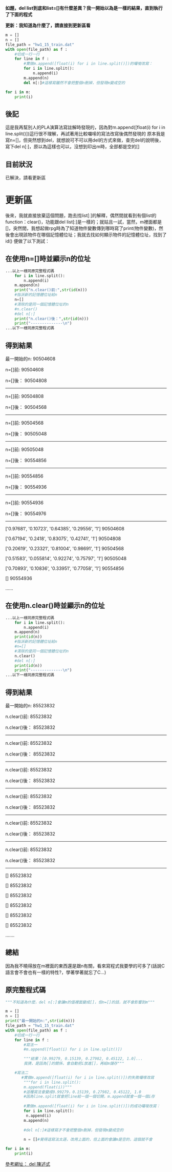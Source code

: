**如題，del list到底和list=[]有什麼差異？我一開始以為是一樣的結果，直到執行了下面的程式**

**更新：我知道為什麼了，請直接到更新區看**

```python
m = []
n = []
file_path = "hw1_15_train.dat"
with open(file_path) as f :
	#切成一行一行
	for line in f :
		#實做m.append([float(i) for i in line.split()])的囉唆改寫：
		for i in line.split():
			n.append(i)
		m.append(n)
		del n[:]#這樣寫雖然不會把整個n刪掉，但發現m變成空的

for i in m:
	print(i)
```
後記
--------------
這是我再幫別人的PLA演算法寫註解時發現的，因為對m.append([float(i) for i in line.split()])這行很不理解，再試著用比較囉嗦的寫法改寫後偶然發現的
原本我是寫n=[]，但突然想到del，就想說可不可以用del的方式來做，查完del的說明後，寫下del n[:]，原以為這樣也可以，沒想到印出m時，全部都是空的[]

目前狀況
-------------
已解決，請看更新區

更新區
======================
後來，我就直接放棄這個問題，跑去找list[:]的解釋，偶然間就看到有個list的function：clear()，功能跟del list[:]是一樣的；就姑且一試，當然，m裡面都是[]，突然間，我想起做rpg時為了知道物件變數傳到哪時寫了print(物件變數)，然後會出現該物件在哪個記憶體位址；我就去找如何顯示物件的記憶體位址，找到了id()
便做了以下測試：

在使用n=[]時並顯示n的位址
-----------------------------
```python
...以上一樣同原完整程式碼
	for i in line.split():
		n.append(i)
	m.append(n)
	print("n.clear()前:",str(id(n)))
	#指派新的記憶體位址給n
	n=[]
	#清除的是同一個記憶體位址的n
	#n.clear()
	#del n[:]
	print("n.clear()後：",str(id(n)))
	print("--------------\n")
...以下一樣同原完整程式碼
```
得到結果
-----------------

最一開始的n: 90504608

n=[]前: 90504608

n=[]後： 90504808

____________________

n=[]前: 90504808

n=[]後： 90504568

____________________

n=[]前: 90504568

n=[]後： 90505048

____________________

n=[]前: 90505048

n=[]後： 90554856

____________________

n=[]前: 90554856

n=[]後： 90554936

____________________

n=[]前: 90554936

n=[]後： 90554976

____________________

['0.97681', '0.10723', '0.64385', '0.29556', '1'] 90504608

['0.67194', '0.2418', '0.83075', '0.42741', '1'] 90504808

['0.20619', '0.23321', '0.81004', '0.98691', '1'] 90504568

['0.51583', '0.055814', '0.92274', '0.75797', '1'] 90505048

['0.70893', '0.10836', '0.33951', '0.77058', '1'] 90554856

[] 90554936

......

在使用n.clear()時並顯示n的位址
-----------------------------
```python
...以上一樣同原完整程式碼
	for i in line.split():
		n.append(i)
	m.append(n)
	print(id(n))
	#指派新的記憶體位址給n
	#n=[]
	#清除的是同一個記憶體位址的n
	n.clear()
	#del n[:]
	print(id(n))
	print("--------------\n")
...以下一樣同原完整程式碼
```
得到結果
-----------------

最一開始的n: 85523832

n.clear()前: 85523832

n.clear()後： 85523832

____________________

n.clear()前: 85523832

n.clear()後： 85523832

____________________

n.clear()前: 85523832

n.clear()後： 85523832

____________________


n.clear()前: 85523832

n.clear()後： 85523832

____________________

n.clear()前: 85523832

n.clear()後： 85523832

____________________

n.clear()前: 85523832

n.clear()後： 85523832

____________________

[] 85523832

[] 85523832

[] 85523832

[] 85523832

[] 85523832

[] 85523832

.......

總結
--------------
因為我不曉得放在m裡面的東西還是跟n有關，看來寫程式我要學的可多了(話說C語言會不會也有一樣的特性?，學著學著就忘了C...)



原完整程式碼
-------------
```python
"""不知道為什麼，del n[:]會讓m的值裡面變成[]，但n=[]的話，就不會影響到m"""

m = []
n = []
print("最一開始的n:",str(id(n)))
file_path = "hw1_15_train.dat"
with open(file_path) as f :
	#切成一行一行
	for line in f :
		#寫法一
		#m.append([float(i) for i in line.split()])

		"""結果：[0.99279, 0.15139, 0.27982, 0.45122, 1.0]...
		我猜，是因為[]的關係，會自動把i放進[]，再給m儲存"""

    #寫法二
       #實做m.append([float(i) for i in line.split()])的失敗囉嗦改寫
        """for i in line.split():
        m.append(float(i))"""
        #這種寫法會變成0.99279，0.15139, 0.27982, 0.45122, 1.0
        #因為line.split就會把line給一個一個切開，m.append就會一個一個i存
      
		#實做m.append([float(i) for i in line.split()])的成功囉唆改寫：
		for i in line.split():
		 n.append(i)
		m.append(n)
		
		#del n[:]#這樣寫才不會把整個n刪掉，但發現m變成空的
		
		n = []#覺得這寫法太遜，改用上面的，但上面的會讓m是空的，這個就不會

for i in m:
	print(i)
```

[參考網址： del 陳述式](https://docs.python.org.tw/3/tutorial/datastructures.html)
